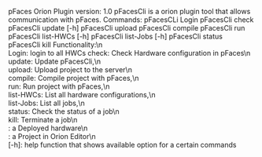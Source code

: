 pFaces Orion Plugin
version: 1.0
pFacesCli is a orion plugin tool that allows communication with pFaces.
Commands:
pFacesCLi Login
pFacesCli check <HW>
pFacesCli update [-h]
pFacesCli upload <project>
pFacesCli compile <project>
pFacesCli run <project> <config-file>
pFacesCli list-HWCs [-h]
pFacesCli list-Jobs [-h]
pFacesCli status <job>
pFacesCli kill <job>
Functionality:\n\
Login: login to all HWCs
check: Check Hardware configuration in pFaces\n\
update: Update pFacesCli,\n\
upload: Upload project to the server\n\
compile: Compile project with pFaces,\n\
run: Run project with pFaces,\n\
list-HWCs: List all hardware configurations,\n\
list-Jobs: List all jobs,\n\
status: Check the status of a job\n\
kill: Terminate a job\n\
<HW>: a Deployed hardware\n\
<project>: a Project in Orion Editor\n\
[-h]: help function that shows available option for a certain commands
